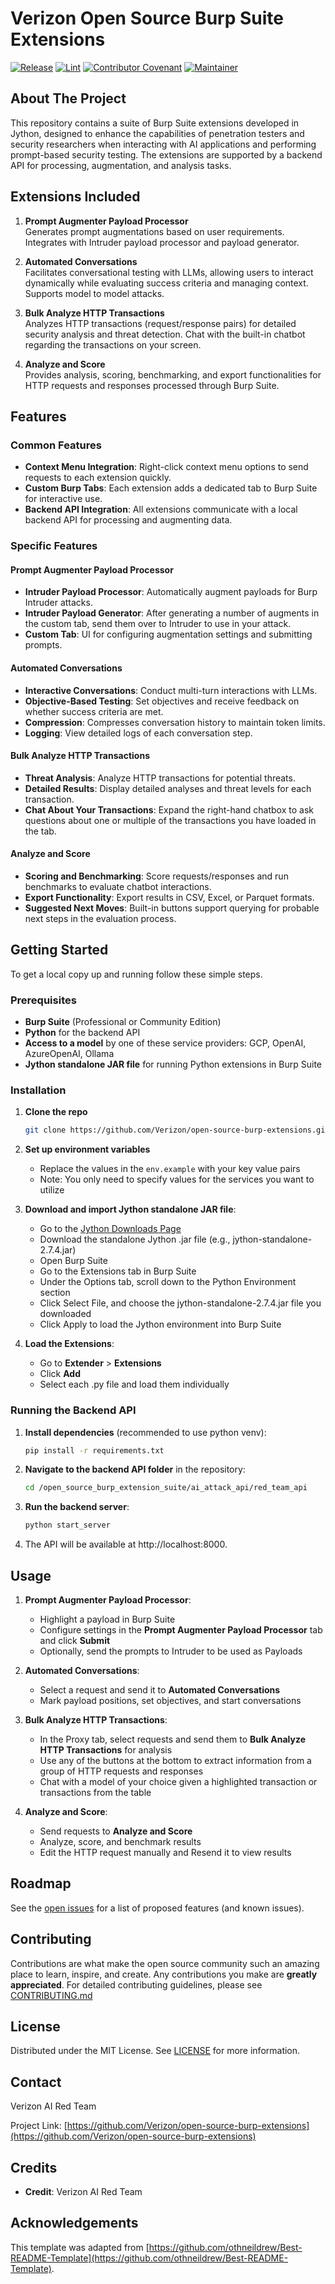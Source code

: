 # Verizon Open Source Burp Suite Extensions

[![Release](https://img.shields.io/github/v/release/Verizon/open-source-burp-extensions?display_name=tag)](CHANGELOG.md)
[![Lint](https://github.com/wayfair-incubator/oss-template/actions/workflows/lint.yml/badge.svg?branch=main)](https://github.com/wayfair-incubator/oss-template/actions/workflows/lint.yml)
[![Contributor Covenant](https://img.shields.io/badge/Contributor%20Covenant-2.0-4baaaa.svg)](CODE_OF_CONDUCT.md)
[![Maintainer](https://img.shields.io/badge/Maintainer-Verizon-red)](https://verizon.github.io)

## About The Project

This repository contains a suite of Burp Suite extensions developed in Jython, designed to enhance the capabilities of penetration testers and security researchers when interacting with AI applications and performing prompt-based security testing. The extensions are supported by a backend API for processing, augmentation, and analysis tasks.

## Extensions Included

1. **Prompt Augmenter Payload Processor**  
   Generates prompt augmentations based on user requirements. Integrates with Intruder payload processor and payload generator.

2. **Automated Conversations**  
   Facilitates conversational testing with LLMs, allowing users to interact dynamically while evaluating success criteria and managing context. Supports model to model attacks.

3. **Bulk Analyze HTTP Transactions**  
   Analyzes HTTP transactions (request/response pairs) for detailed security analysis and threat detection. Chat with the built-in chatbot regarding the transactions on your screen.

4. **Analyze and Score**  
   Provides analysis, scoring, benchmarking, and export functionalities for HTTP requests and responses processed through Burp Suite.

## Features

### Common Features
- **Context Menu Integration**: Right-click context menu options to send requests to each extension quickly.
- **Custom Burp Tabs**: Each extension adds a dedicated tab to Burp Suite for interactive use.
- **Backend API Integration**: All extensions communicate with a local backend API for processing and augmenting data.

### Specific Features

#### Prompt Augmenter Payload Processor
- **Intruder Payload Processor**: Automatically augment payloads for Burp Intruder attacks.
- **Intruder Payload Generator**: After generating a number of augments in the custom tab, send them over to Intruder to use in your attack.
- **Custom Tab**: UI for configuring augmentation settings and submitting prompts.

#### Automated Conversations
- **Interactive Conversations**: Conduct multi-turn interactions with LLMs.
- **Objective-Based Testing**: Set objectives and receive feedback on whether success criteria are met.
- **Compression**: Compresses conversation history to maintain token limits.
- **Logging**: View detailed logs of each conversation step.

#### Bulk Analyze HTTP Transactions
- **Threat Analysis**: Analyze HTTP transactions for potential threats.
- **Detailed Results**: Display detailed analyses and threat levels for each transaction.
- **Chat About Your Transactions**: Expand the right-hand chatbox to ask questions about one or multiple of the transactions you have loaded in the tab.

#### Analyze and Score
- **Scoring and Benchmarking**: Score requests/responses and run benchmarks to evaluate chatbot interactions.
- **Export Functionality**: Export results in CSV, Excel, or Parquet formats.
- **Suggested Next Moves**: Built-in buttons support querying for probable next steps in the evaluation process.

## Getting Started

To get a local copy up and running follow these simple steps.

### Prerequisites

- **Burp Suite** (Professional or Community Edition)
- **Python** for the backend API
- **Access to a model** by one of these service providers: GCP, OpenAI, AzureOpenAI, Ollama
- **Jython standalone JAR file** for running Python extensions in Burp Suite

### Installation

1. **Clone the repo**

   ```sh
   git clone https://github.com/Verizon/open-source-burp-extensions.git
   ```

2. **Set up environment variables**
   - Replace the values in the `env.example` with your key value pairs
   - Note: You only need to specify values for the services you want to utilize

3. **Download and import Jython standalone JAR file**:
   - Go to the [Jython Downloads Page](https://www.jython.org/download)
   - Download the standalone Jython .jar file (e.g., jython-standalone-2.7.4.jar)
   - Open Burp Suite
   - Go to the Extensions tab in Burp Suite
   - Under the Options tab, scroll down to the Python Environment section
   - Click Select File, and choose the jython-standalone-2.7.4.jar file you downloaded
   - Click Apply to load the Jython environment into Burp Suite

4. **Load the Extensions**:
   - Go to **Extender** > **Extensions**
   - Click **Add**
   - Select each .py file and load them individually

### Running the Backend API

1. **Install dependencies** (recommended to use python venv):
   
   ```bash
   pip install -r requirements.txt
   ```

2. **Navigate to the backend API folder** in the repository:
   ```bash
   cd /open_source_burp_extension_suite/ai_attack_api/red_team_api
   ```

3. **Run the backend server**:
   
   ```bash
   python start_server
   ```

4. The API will be available at http://localhost:8000.

## Usage

1. **Prompt Augmenter Payload Processor**:
   - Highlight a payload in Burp Suite
   - Configure settings in the **Prompt Augmenter Payload Processor** tab and click **Submit**
   - Optionally, send the prompts to Intruder to be used as Payloads

2. **Automated Conversations**:
   - Select a request and send it to **Automated Conversations**
   - Mark payload positions, set objectives, and start conversations

3. **Bulk Analyze HTTP Transactions**:
   - In the Proxy tab, select requests and send them to **Bulk Analyze HTTP Transactions** for analysis
   - Use any of the buttons at the bottom to extract information from a group of HTTP requests and responses
   - Chat with a model of your choice given a highlighted transaction or transactions from the table

4. **Analyze and Score**:
   - Send requests to **Analyze and Score**
   - Analyze, score, and benchmark results
   - Edit the HTTP request manually and Resend it to view results

## Roadmap

See the [open issues](https://github.com/Verizon/open-source-burp-extensions/issues) for a list of proposed features (and known issues).

## Contributing

Contributions are what make the open source community such an amazing place to learn, inspire, and create. Any contributions you make are **greatly appreciated**. For detailed contributing guidelines, please see [CONTRIBUTING.md](CONTRIBUTING.md)

## License

Distributed under the MIT License. See [LICENSE](LICENSE) for more information.

## Contact

Verizon AI Red Team

Project Link: [https://github.com/Verizon/open-source-burp-extensions](https://github.com/Verizon/open-source-burp-extensions)

## Credits

- **Credit**: Verizon AI Red Team

## Acknowledgements

This template was adapted from
[https://github.com/othneildrew/Best-README-Template](https://github.com/othneildrew/Best-README-Template).
